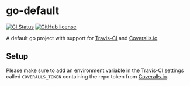 # go-default

[![CI Status](https://github.com/nkristek/go-default/workflows/CI/badge.svg)](https://github.com/nkristek/go-default/actions)
[![GitHub license](https://img.shields.io/github/license/nkristek/go-default.svg)](https://github.com/nkristek/go-default/blob/master/LICENSE)

A default go project with support for [Travis-CI](https://travis-ci.com/) and [Coveralls.io](https://coveralls.io).

## Setup

Please make sure to add an environment variable in the Travis-CI settings called `COVERALLS_TOKEN` containing the repo token from [Coveralls.io](https://coveralls.io).
